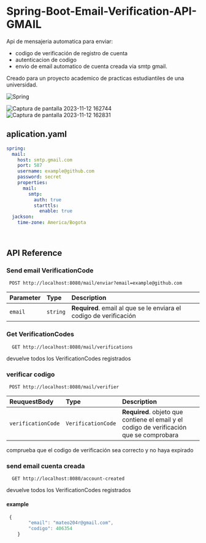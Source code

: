 # Spring-Boot-Email-Verification-API-GMAIL

Api de mensajeria automatica para enviar:
- codigo de verificación de registro de cuenta
- autenticacion de codigo
- envio de email automatico de cuenta creada via smtp gmail. 

Creado para un proyecto academico de practicas estudiantiles de una universidad.

![Spring](https://github.com/MateoRodriguez0/Spring-Boot-Email-Verification-API-for-tecnopracticas/assets/107595139/211c1fe9-2acc-45ee-8d30-b9a007c395ca)

![Captura de pantalla 2023-11-12 162744](https://github.com/MateoRodriguez0/Spring-Boot-Email-Verification-API-for-tecnopracticas/assets/107595139/59f64de4-9b15-4dec-90bf-20f01b0d4e70)
![Captura de pantalla 2023-11-12 162831](https://github.com/MateoRodriguez0/Spring-Boot-Email-Verification-API-for-tecnopracticas/assets/107595139/953d7b43-596c-4cc1-9a89-087fb5598d94)

## aplication.yaml

```yaml
spring:
  mail:
    host: smtp.gmail.com
    port: 587
    username: example@github.com
    password: secret
    properties:
      mail:
        smtp:
          auth: true
          starttls:
            enable: true
  jackson:
    time-zone: America/Bogota
    
    

```
## API Reference

### Send email VerificationCode 

```http
 POST http://localhost:8080/mail/enviar?email=example@github.com
```

| Parameter | Type     | Description                |
| :-------- | :------- | :------------------------- |
| `email` | `string` | **Required**. email al que se le enviara el codigo de verificación |



### Get VerificationCodes

```http
  GET http://localhost:8080/mail/verifications
```
devuelve todos los VerificationCodes registrados



### verificar codigo

```http
 POST http://localhost:8080/mail/verifier
```

| ReuquestBody| Type     | Description                |
| :-------- | :------- | :------------------------- |
| `verificationCode` | `VerificationCode` | **Required**. objeto que contiene el email y el codigo de verificación que se comprobara |

comprueba que el codigo de verificación sea correcto y no haya expirado 


### send email cuenta creada

```http
  GET http://localhost:8080/account-created
```
devuelve todos los VerificationCodes registrados

#### example

```javascript
 {
        "email": "mateo204r@gmail.com",
        "codigo": 406354
    }
```

